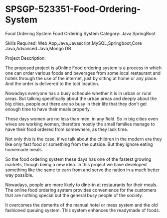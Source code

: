 # SPSGP-523351-Food-Ordering-System
Food Ordering System
Food Ordering System
Category: Java SpringBoot

Skills Required:
Web App,Java,Javascript,MySQL,Springboot,Core Java,Advanced Java,Mongo DB

Project Description:

The proposed project is aOnline Food ordering system is a process in which one can order various foods and beverages from some local restaurant and hotels through the use of the internet, just by sitting at home or any place. And the order is delivered to the told location.

Nowadays everyone has a busy schedule whether it is in urban or rural areas. But talking specifically about the urban areas and deeply about the big cities, people out there are so busy in their life that they don’t get enough time to have their meals properly.

These days women are no less than men, in any field. So in big cities even wives are working women, therefore mostly the small families manage to have their food ordered from somewhere, as they lack time.

Not only this is the case, if we talk about the children in the modern era they like only fast food or something from the outside. But they ignore eating homemade meals.

So the food ordering system these days has one of the fastest growing markets, though being a new idea. In this project we have developed something like the same to earn from and serve the nation in a much better way possible.

Nowadays, people are more likely to dine-in at restaurants for their meals. The online food ordering system provides convenience for the customers that are nothing special but the general busy people of the society.


It overcomes the demerits of the manual hotel or mess system and the old fashioned queuing system. This system enhances the readymade of foods.
